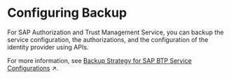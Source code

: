 <!-- loio65a8d82bc36b49e8b633f3f3d52e7798 -->

# Configuring Backup

For SAP Authorization and Trust Management Service, you can backup the service configuration, the authorizations, and the configuration of the identity provider using APIs.

For more information, see [Backup Strategy for SAP BTP Service Configurations](https://help.sap.com/viewer/df50977d8bfa4c9a8a063ddb37113c43/Cloud/en-US/9de0caa8abe34f4897e5b727868019c0.html "This document aims to clarify the backup strategy for SAP Business Technology Platform (BTP) services, specifically focusing on persistence and service configurations managed by you, the customer. It is not intended to serve as a comprehensive guide for all High Availability (HA) and Disaster Recovery (DR) topics.") :arrow_upper_right:.

